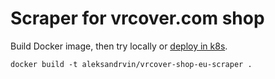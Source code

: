 # Scraper for vrcover.com shop

Build Docker image, then try locally or [deploy in k8s](k8s/README.md).

```
docker build -t aleksandrvin/vrcover-shop-eu-scraper .
```
